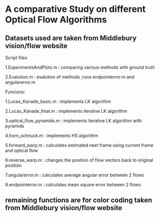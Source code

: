 # A comparative Study on different Optical Flow Algorithms
## Datasets used are taken from Middlebury vision/flow website
Script files

1.ExperimentsAndPlots.m : comparing various methods with ground truth

2.Evalution.m : evalution of methods ,runs endpointerror.m and angularerror.m


Funcions:

1.Lucas_Kanade_basic.m : implements LK algorithm

2.Lucas_Kanade_final.m : implements iterative LK algorithm

3.optical_flow_pyramids.m : implements iterative LK algorithm with pyramids

4.horn_schnuck.m : implements HS algorithm

5.forward_warp.m : calculates estimated next frame using current frame and optical flow 

6.reverse_warp.m : changes the position of flow vectors back to original position

7.angularerror.m : calculates average angular error between 2 flows

8.endpointerror.m : calculates mean square error between 2 flows

## remaining functions are for color coding taken from Middlebury vision/flow website
